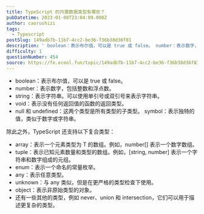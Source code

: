 ```yaml
---
title: TypeScript 的内置数据类型有哪些？
pubDatetime: 2023-01-08T23:04:09.000Z
author: caorushizi
tags:
  - Typescript
postSlug: 149adb7b-11b7-4cc2-be36-f36b38d36f81
description: ' boolean：表示布尔值，可以是 true 或 false。 number：表示数字，包括整数和浮点数。 string：表示字符串。可以使用单引号或双引号来表示字符串。 void：表示没有任何返回值的函数的返回类型。 null 和 undefined：这两个类型是所有类型的子类型。 symbol：表示独特的值，类似于数字或字符串。 除此之外，TypeScript 还支持以下复合类型： arra'
difficulty: 1
questionNumber: 454
source: https://fe.ecool.fun/topic/149adb7b-11b7-4cc2-be36-f36b38d36f81
---
```


* boolean：表示布尔值，可以是 true 或 false。 
* number：表示数字，包括整数和浮点数。 
* string：表示字符串。可以使用单引号或双引号来表示字符串。 
* void：表示没有任何返回值的函数的返回类型。 
* null 和 undefined：这两个类型是所有类型的子类型。 symbol：表示独特的值，类似于数字或字符串。

除此之外，TypeScript 还支持以下复合类型：

* array：表示一个元素类型为 T 的数组。例如，number[] 表示一个数字数组。 
* tuple：表示已知元素数量和类型的数组。例如，[string, number] 表示一个字符串和数字组成的元组。 
* enum：表示一个命名的常量枚举。 
* any：表示任意类型。 
* unknown：与 any 类似，但是在更严格的类型检查下使用。 
* object：表示非原始类型的对象。 
* 还有一些其他的类型，例如 never、union 和 intersection，它们可以用于描述更复杂的类型。
